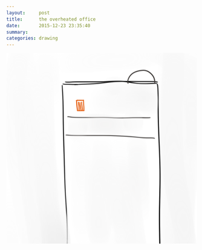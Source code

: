 ```yaml
---
layout:     post
title:      the overheated office
date:       2015-12-23 23:35:40
summary:    
categories: drawing
---
```

![the overheated office](/images/_diary/the-overheated-office.png "like an oven")
